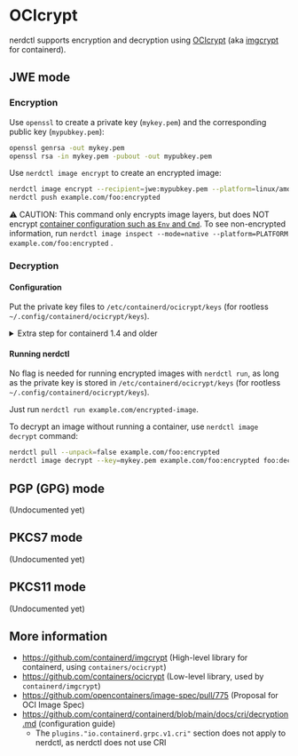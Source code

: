 # OCIcrypt

nerdctl supports encryption and decryption using [OCIcrypt](https://github.com/containers/ocicrypt)
(aka [imgcrypt](https://github.com/containerd/imgcrypt) for containerd).

## JWE mode

### Encryption

Use `openssl` to create a private key (`mykey.pem`) and the corresponding public key (`mypubkey.pem`):
```bash
openssl genrsa -out mykey.pem
openssl rsa -in mykey.pem -pubout -out mypubkey.pem
```

Use `nerdctl image encrypt` to create an encrypted image:
```bash
nerdctl image encrypt --recipient=jwe:mypubkey.pem --platform=linux/amd64,linux/arm64 foo example.com/foo:encrypted
nerdctl push example.com/foo:encrypted
```

:warning: CAUTION: This command only encrypts image layers, but does NOT encrypt [container configuration such as `Env` and `Cmd`](https://github.com/opencontainers/image-spec/blob/v1.0.1/config.md#example).
To see non-encrypted information, run `nerdctl image inspect --mode=native --platform=PLATFORM example.com/foo:encrypted` .

### Decryption

#### Configuration
Put the private key files to `/etc/containerd/ocicrypt/keys` (for rootless `~/.config/containerd/ocicrypt/keys`).

<details>
<summary>Extra step for containerd 1.4 and older</summary>

<p>

containerd 1.4 and older requires adding the following configuration to `/etc/containerd/config.toml`
(for rootless `~/.config/containerd/config.toml`):

```toml
version = 2

[stream_processors]
  [stream_processors."io.containerd.ocicrypt.decoder.v1.tar.gzip"]
    accepts = ["application/vnd.oci.image.layer.v1.tar+gzip+encrypted"]
    returns = "application/vnd.oci.image.layer.v1.tar+gzip"
    path = "ctd-decoder"
    args = ["--decryption-keys-path", "/etc/containerd/ocicrypt/keys"]
  [stream_processors."io.containerd.ocicrypt.decoder.v1.tar"]
    accepts = ["application/vnd.oci.image.layer.v1.tar+encrypted"]
    returns = "application/vnd.oci.image.layer.v1.tar"
    path = "ctd-decoder"
    args = ["--decryption-keys-path", "/etc/containerd/ocicrypt/keys"]

# NOTE: On rootless, ~/.config/containerd is mounted as /etc/containerd in the namespace.
```

</p>

</details>

#### Running nerdctl

No flag is needed for running encrypted images with `nerdctl run`, as long as the private key is stored
in `/etc/containerd/ocicrypt/keys` (for rootless `~/.config/containerd/ocicrypt/keys`).

Just run `nerdctl run example.com/encrypted-image`.

To decrypt an image without running a container, use `nerdctl image decrypt` command:
```bash
nerdctl pull --unpack=false example.com/foo:encrypted
nerdctl image decrypt --key=mykey.pem example.com/foo:encrypted foo:decrypted
```

## PGP (GPG) mode
(Undocumented yet)

## PKCS7 mode
(Undocumented yet)

## PKCS11 mode
(Undocumented yet)

## More information
- https://github.com/containerd/imgcrypt (High-level library for containerd, using `containers/ocicrypt`)
- https://github.com/containers/ocicrypt (Low-level library, used by `containerd/imgcrypt`)
- https://github.com/opencontainers/image-spec/pull/775 (Proposal for OCI Image Spec)
- https://github.com/containerd/containerd/blob/main/docs/cri/decryption.md (configuration guide)
  - The `plugins."io.containerd.grpc.v1.cri"` section does not apply to nerdctl, as nerdctl does not use CRI
